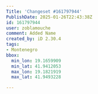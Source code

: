 ```yaml
---
Title: 'Changeset #161797944'
PublishDate: 2025-01-26T22:43:38Z
id: 161797944
user: zoblamouche
comment: Added Name
created_by: iD 2.30.4
tags:
- Montenegro
bbox:
  min_lon: 19.1659909
  min_lat: 41.9412053
  max_lon: 19.1821919
  max_lat: 41.9493228

---
```

